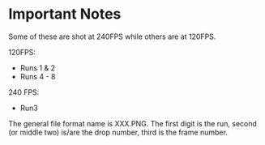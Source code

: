 # Important Notes

Some of these are shot at 240FPS while others are at 120FPS.

120FPS:
- Runs 1 & 2
- Runs 4 - 8

240 FPS:
- Run3

The general file format name is XXX.PNG.
The first digit is the run, second (or middle two) is/are the drop number, third is the frame number.
